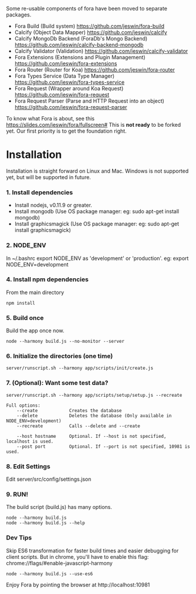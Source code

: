 Some re-usable components of fora have been moved to separate packages.
- Fora Build (Build system) https://github.com/jeswin/fora-build
- Calcify (Object Data Mapper) https://github.com/jeswin/calcify
- Calcify MongoDb Backend (ForaDb's Mongo Backend) https://github.com/jeswin/calcify-backend-mongodb
- Calcify Validator (Validation) https://github.com/jeswin/calcify-validator
- Fora Extensions (Extensions and Plugin Management) https://github.com/jeswin/fora-extensions
- Fora Router (Router for Koa) https://github.com/jeswin/fora-router
- Fora Types Service (Data Type Manager) https://github.com/jeswin/fora-types-service
- Fora Request (Wrapper around Koa Request) https://github.com/jeswin/fora-request
- Fora Request Parser (Parse and HTTP Request into an object) https://github.com/jeswin/fora-request-parser

To know what Fora is about, see this https://slides.com/jeswin/fora/fullscreen#
This is __not ready__ to be forked yet. Our first priority is to get the foundation right.

Installation
============
Installation is straight forward on Linux and Mac.
Windows is not supported yet, but will be supported in future.

### 1. Install dependencies
- Install nodejs, v0.11.9 or greater.
- Install mongodb (Use OS package manager: eg: sudo apt-get install mongodb)
- Install graphicsmagick (Use OS package manager: eg: sudo apt-get install graphicsmagick)

### 2. NODE_ENV
In ~/.bashrc export NODE_ENV as 'development' or 'production'. eg: export NODE_ENV=development

### 4. Install npm dependencies
From the main directory
```
npm install

```

### 5. Build once
Build the app once now.
```
node --harmony build.js --no-monitor --server
```

### 6. Initialize the directories (one time)
```
server/runscript.sh --harmony app/scripts/init/create.js
```

### 7. (Optional): Want some test data?
```
server/runscript.sh --harmony app/scripts/setup/setup.js --recreate

Full options:
    --create            Creates the database
    --delete            Deletes the database (Only available in NODE_ENV=development)
    --recreate          Calls --delete and --create

    --host hostname     Optional. If --host is not specified, localhost is used.
    --post port         Optional. If --port is not specified, 10981 is used.
```

### 8. Edit Settings
Edit server/src/config/settings.json

### 9. RUN!
The build script (build.js) has many options.
```
node --harmony build.js
node --harmony build.js --help
```

### Dev Tips
Skip ES6 transformation for faster build times and easier debugging for client scripts.
But in chrome, you'll have to enable this flag: chrome://flags/#enable-javascript-harmony
```
node --harmony build.js --use-es6
```

Enjoy Fora by pointing the browser at http://localhost:10981

